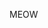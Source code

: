 MEOW

<!---
NKCAZ/NKCAZ is a ✨ special ✨ repository because its `README.md` (this file) appears on your GitHub profile.
You can click the Preview link to take a look at your changes.
--->
